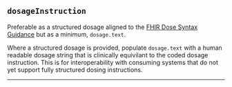 ## `dosageInstruction`

Preferable as a structured dosage aligned to the <a href="https://simplifier.net/guide/ukcoreimplementationguideformedicines/elementdosage?version=current">FHIR Dose Syntax Guidance</a> but as a minimum, `dosage.text`.

Where a structured dosage is provided, populate `dosage.text` with a human readable dosage string that is clinically equivilant to the coded dosage instruction. This is for interoperability with consuming systems that do not yet support fully structured dosing instructions.

---
